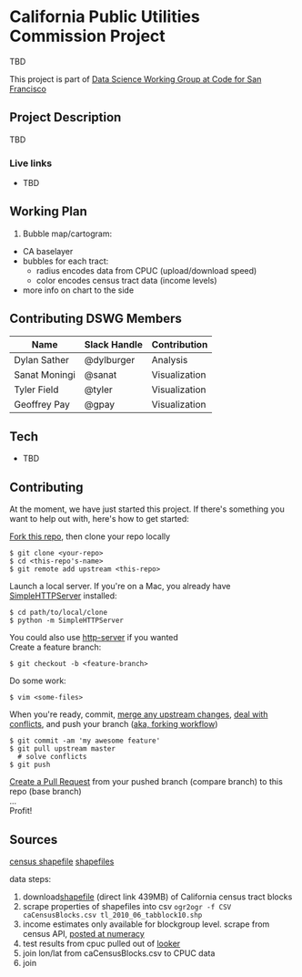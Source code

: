 # California Public Utilities Commission Project
TBD

This project is part of [Data Science Working Group at Code for San Francisco](https://github.com/sfbrigade/data-science-wg)

## Project Description
TBD

### Live links
 - TBD
 
## Working Plan
1. Bubble map/cartogram: 
 - CA baselayer
 - bubbles for each tract: 
     - radius encodes data from CPUC (upload/download speed)
     - color encodes census tract data (income levels)
 - more info on chart to the side

## Contributing DSWG Members
| Name | Slack Handle | Contribution |
| ---| --- | --- |
| Dylan Sather| @dylburger | Analysis |
| Sanat Moningi | @sanat | Visualization |
| Tyler Field | @tyler | Visualization |
| Geoffrey Pay | @gpay | Visualization |


## Tech
- TBD

## Contributing

At the moment, we have just started this project.  If there's something you want to help out with, here's how to get started:  

[Fork this repo](https://help.github.com/articles/fork-a-repo/), then clone your repo locally
```
$ git clone <your-repo>
$ cd <this-repo's-name>
$ git remote add upstream <this-repo>
```
Launch a local server.  If you're on a Mac, you already have [SimpleHTTPServer](http://www.pythonforbeginners.com/modules-in-python/how-to-use-simplehttpserver/) installed:  
```
$ cd path/to/local/clone
$ python -m SimpleHTTPServer
```
You could also use [http-server](https://www.npmjs.com/package/http-server) if you wanted  
Create a feature branch:
```
$ git checkout -b <feature-branch>
```
Do some work:  
```
$ vim <some-files>
```
When you're ready, commit, [merge any upstream changes](https://help.github.com/articles/merging-an-upstream-repository-into-your-fork/), [deal with conflicts](https://help.github.com/articles/resolving-a-merge-conflict-from-the-command-line/), and push your branch ([aka, forking workflow](https://www.atlassian.com/git/tutorials/comparing-workflows/forking-workflow))   
```
$ git commit -am 'my awesome feature'
$ git pull upstream master
  # solve conflicts
$ git push
```
[Create a Pull Request](https://help.github.com/articles/creating-a-pull-request/) from your pushed branch (compare branch) to this repo (base branch)   
...  
Profit!

## Sources

[census shapefile](ftp://ftp2.census.gov/geo/pvs/tiger2010st/06_California/)
[shapefiles](https://www.census.gov/geo/maps-data/data/tiger-line.html)

data steps:
1. download[shapefile](ftp://ftp2.census.gov/geo/pvs/tiger2010st/06_California/06/tl_2010_06_tabblock10.zip) (direct link 439MB) of California census tract blocks 
1. scrape properties of shapefiles into csv `ogr2ogr -f CSV caCensusBlocks.csv tl_2010_06_tabblock10.shp`
1. income estimates only available for blockgroup level. scrape from census API, [posted at numeracy](https://numeracy.co/projects/1CHe8jPRvdd/data-sources/ca-income-by-blockgroup)
1. test results from cpuc pulled out of [looker](https://census.looker.com/embed/explore/sf_publicdata/calspeed_mobile_field_test?qid=s6iV16nhHgzv1S95FbliHY)
1. join lon/lat from caCensusBlocks.csv to CPUC data
1. join 